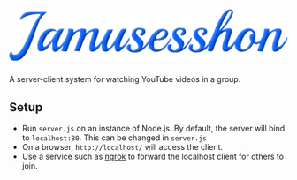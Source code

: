 <div align=center>
	<h1>
		<img src="https://github.com/RustyGentleman/Jamusesshon/blob/master/title.svg?raw=true">
	</h1>
</div>
A server-client system for watching YouTube videos in a group.
<h2>Setup</h2>
<ul>
	<li>Run <code>server.js</code> on an instance of Node.js. By default, the server will bind to <code>localhost:80</code>. This can be changed in <code>server.js</code></li>
	<li>On a browser, <code>http://localhost/</code> will access the client.</li>
	<li>Use a service such as <a href="https://ngrok.com/" target="_blank">ngrok</a> to forward the localhost client for others to join.</li>
</ul>
